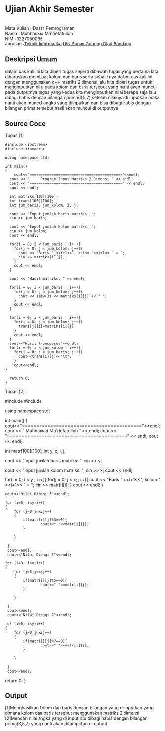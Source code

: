 # Ujian Akhir Semester 
<br>Mata Kuliah 	: Dasar Pemrograman
<br> Nama		: Muhhamad Ma'riefatulloh
<br>NIM		:	1227050096
<br>Jurusan		:[Teknik Informatika](http://if.uinsgd.ac.id/) [UIN Sunan Gunung Djati Bandung](https://uinsgd.ac.id/) 

## Deskripsi Umum
dalam uas kali ini kita diberi tugas seperti dibawah
tugas yang pertama kita diharuskan membuat kolom dan baris serta sebaliknya dalam uas kali ini dengan menggunakan c++ matriks 2 dimensi,lalu kita diberi tugas untuk menginputkan nilai pada kolom dan baris tersebut yang nanti akan muncul pada outputnya
tugas yang kedua kita menginputkan nilai berapa saja lalu dibagi habis dengan bilangan prima(3,5,7),setelah nilainya di inputkan maka nanti akan muncul angka yang diinputkan dan bisa dibagi habis dengan bilangan prima tersebut,hasil akan muncul di outputnya

## Source Code
Tugas [1]

	#include <iostream>
	#include <iomanip>

	using namespace std;

	int main()
	{
		cout<<"=========================================="<<endl;
	  cout << "     Program Input Matriks 2 Dimensi " << endl;
	  cout << "==========================================" << endl;
	  cout << endl;

	  int matriks[100][100];
	  int trans[100][100];
	  int jum_baris, jum_kolom, i, j;

	  cout << "Input jumlah baris matriks: ";
	  cin >> jum_baris;

	  cout << "Input jumlah kolom matriks: ";
	  cin >> jum_kolom;
	  cout << endl;

	  for(i = 0; i < jum_baris ; i++){
	    for(j = 0; j < jum_kolom; j++){
	      cout << "Baris " <<i+1<<", kolom "<<j+1<< " = ";
	      cin >> matriks[i][j];
	    }
	    cout << endl;
	  }

	  cout << "Hasil matriks: " << endl;

	  for(i = 0; i < jum_baris ; i++){
	    for(j = 0; j < jum_kolom; j++){
	      cout << setw(3) << matriks[i][j] << " ";
	    }
	    cout << endl;
	  }

	  for(i = 0; i < jum_baris ; i++){
	    for(j = 0; j < jum_kolom; j++){
	      trans[j][i]=matriks[i][j];
	    }
	    cout << endl;
	  }
	  cout<<"Hasil transpose:"<<endl;
	  for(i = 0; i < jum_kolom ; i++){
	    for(j = 0; j < jum_baris; j++){
	      cout<<trans[i][j]<<"\t";
	    }
	    cout<<endl;
	}

	  return 0;
	}


Tugas [2]

#include <iostream>
#include <iomanip>
 
using namespace std;
 
int main()
{
	cout<<"=========================================="<<endl;
  cout << "         Muhhamad Ma'riefatulloh " << endl;
  cout << "==========================================" << endl;
  cout << endl;
 
  int matr[100][100];
  int y, x, i, j;
 
  cout << "Input jumlah baris matriks: ";
  cin >> y;
 
  cout << "Input jumlah kolom matriks: ";
  cin >> x;
  cout << endl;
 
  for(i = 0; i < y ; i++){
    for(j = 0; j < x; j++){
      cout << "Baris " <<i+1<<", kolom "<<j+1<< " = ";
      cin >> matr[i][j];
    }
    cout << endl;
  }

	cout<<"Nilai Dibagi 3"<<endl;
	
	for (i=0; i<y;i++)
	{
		for (j=0;j<x;j++)
		{
			if(matr[i][j]%3==0){
					cout<<" "<<matr[i][j];
			}
			
		}
	
	 } 
	 cout<<endl;
	 cout<<"Nilai Dibagi 5"<<endl;
	
	for (i=0; i<y;i++)
	{
		for (j=0;j<x;j++)
		{
			if(matr[i][j]%5==0){
					cout<<" "<<matr[i][j];
			}
			
		}
	
	 } 
	 cout<<endl;
	 cout<<"Nilai Dibagi 7"<<endl;
	
	for (i=0; i<y;i++)
	{
		for (j=0;j<x;j++)
		{
			if(matr[i][j]%7==0){
					cout<<" "<<matr[i][j];
			}
			
		}
	
	 } 
	 cout<<endl;
  return 0;
}

## Output
[1]Menghasilkan kolom dan baris dengan bilangan yang di inputkan yang dimana kolom dan baris tersebut menggunakan matriks 2 dimensi 
[2]Mencari nilai angka yang di input lalu dibagi habis dengan bilangan prima(3,5,7) yang nanti akan ditampilkan di output
